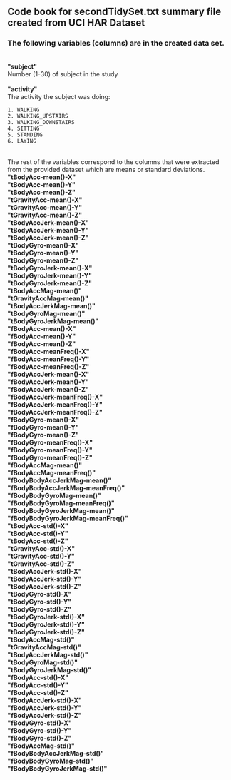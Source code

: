 ## Code book for secondTidySet.txt summary file created from UCI HAR Dataset
### The following variables (columns) are in the created data set.
<br>
<b>"subject"</b><br>
Number (1-30) of subject in the study
<br>
<br>
<b>"activity"</b><br>
	The activity the subject was doing:<br>

	1. WALKING
	2. WALKING_UPSTAIRS
	3. WALKING_DOWNSTAIRS
	4. SITTING
	5. STANDING
	6. LAYING
<br>
The rest of the variables correspond to the columns that were extracted from the provided dataset which are means or standard deviations. <br>
<b>
"tBodyAcc-mean()-X" <br>
"tBodyAcc-mean()-Y" <br>
"tBodyAcc-mean()-Z" <br>
"tGravityAcc-mean()-X" <br>
"tGravityAcc-mean()-Y" <br>
"tGravityAcc-mean()-Z" <br>
"tBodyAccJerk-mean()-X" <br>
"tBodyAccJerk-mean()-Y" <br>
"tBodyAccJerk-mean()-Z" <br>
"tBodyGyro-mean()-X" <br>
"tBodyGyro-mean()-Y" <br>
"tBodyGyro-mean()-Z" <br>
"tBodyGyroJerk-mean()-X" <br>
"tBodyGyroJerk-mean()-Y" <br>
"tBodyGyroJerk-mean()-Z" <br>
"tBodyAccMag-mean()" <br>
"tGravityAccMag-mean()" <br>
"tBodyAccJerkMag-mean()" <br>
"tBodyGyroMag-mean()" <br>
"tBodyGyroJerkMag-mean()" <br>
"fBodyAcc-mean()-X" <br>
"fBodyAcc-mean()-Y" <br>
"fBodyAcc-mean()-Z" <br>
"fBodyAcc-meanFreq()-X" <br>
"fBodyAcc-meanFreq()-Y" <br>
"fBodyAcc-meanFreq()-Z" <br>
"fBodyAccJerk-mean()-X" <br>
"fBodyAccJerk-mean()-Y" <br>
"fBodyAccJerk-mean()-Z" <br>
"fBodyAccJerk-meanFreq()-X" <br>
"fBodyAccJerk-meanFreq()-Y" <br>
"fBodyAccJerk-meanFreq()-Z" <br>
"fBodyGyro-mean()-X" <br>
"fBodyGyro-mean()-Y" <br>
"fBodyGyro-mean()-Z" <br>
"fBodyGyro-meanFreq()-X" <br>
"fBodyGyro-meanFreq()-Y" <br>
"fBodyGyro-meanFreq()-Z" <br>
"fBodyAccMag-mean()" <br>
"fBodyAccMag-meanFreq()" <br>
"fBodyBodyAccJerkMag-mean()" <br>
"fBodyBodyAccJerkMag-meanFreq()" <br>
"fBodyBodyGyroMag-mean()" <br>
"fBodyBodyGyroMag-meanFreq()" <br>
"fBodyBodyGyroJerkMag-mean()" <br>
"fBodyBodyGyroJerkMag-meanFreq()" <br>
"tBodyAcc-std()-X" <br>
"tBodyAcc-std()-Y" <br>
"tBodyAcc-std()-Z" <br>
"tGravityAcc-std()-X" <br>
"tGravityAcc-std()-Y" <br>
"tGravityAcc-std()-Z" <br>
"tBodyAccJerk-std()-X" <br>
"tBodyAccJerk-std()-Y" <br>
"tBodyAccJerk-std()-Z" <br>
"tBodyGyro-std()-X" <br>
"tBodyGyro-std()-Y" <br>
"tBodyGyro-std()-Z" <br>
"tBodyGyroJerk-std()-X" <br>
"tBodyGyroJerk-std()-Y" <br>
"tBodyGyroJerk-std()-Z" <br>
"tBodyAccMag-std()" <br>
"tGravityAccMag-std()" <br>
"tBodyAccJerkMag-std()" <br>
"tBodyGyroMag-std()" <br>
"tBodyGyroJerkMag-std()" <br>
"fBodyAcc-std()-X" <br>
"fBodyAcc-std()-Y" <br>
"fBodyAcc-std()-Z" <br>
"fBodyAccJerk-std()-X" <br>
"fBodyAccJerk-std()-Y" <br>
"fBodyAccJerk-std()-Z" <br>
"fBodyGyro-std()-X" <br>
"fBodyGyro-std()-Y" <br>
"fBodyGyro-std()-Z" <br>
"fBodyAccMag-std()" <br>
"fBodyBodyAccJerkMag-std()" <br>
"fBodyBodyGyroMag-std()" <br>
"fBodyBodyGyroJerkMag-std()"<br>
</b>
